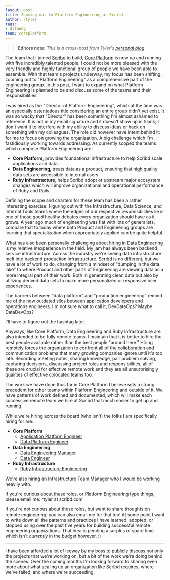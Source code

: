 ```yaml
---
layout: post
title: Zooming out to Platform Engineering at Scribd
author: rtyler
tags:
- dataeng
team: coreplatform
---
```


> **Editors note:** *This is a cross-post from Tyler's [personal blog](https://brokenco.de/2019/08/22/platform-engineering-at-scribd.html)*


The team that I joined [Scribd](https://scribd.com) to build, [Core
Platform](/blog/2019/scribd-core-platform.html) is now up and running with
five incredibly talented people. I could not be more pleased with the very
friendly and highly functional group of people we have been able to assemble.
With that team's projects underway, my focus has been shifting, zooming out
to "Platform Engineering" as a comprehensive part of the engineering
group. In this post, I want to expand on what Platform Engineering is planned
to be and discuss some of the teams and their responsibilities.

I was hired as the "Director of Platform Engineering", which at the time was an
especially ostentatious title considering an entire group didn't yet exist. It
was so wacky that "Director" has been something I'm almost ashamed to
reference. It is not in my email signature and it doesn't show up in Slack; I
don't want it to interfere with my ability to discuss ideas or hack on
something with my colleagues. The role did however have intent behind it: for
me to focus on growing the organization. A big challenge which I'm fastidiously
working towards addressing. As currently scoped the teams which compose
Platform Engineering are:

* **Core Platform**, provides foundational infrastructure to help Scribd scale
  applications and data.
* **Data Engineering**, treats data as a product, ensuring that high quality
  data sets are accessible to internal users.
* **Ruby Infrastructure**, helps Scribd adopt or upstream major ecosystem changes
  which will improve organizational and operational performance of Ruby and
  Rails.

Defining the scope and charters for these team has been a rather interesting
exercise. Figuring out with the Infrastructure, Data Science, and Internal
Tools teams where the edges of our respective responsibilities lie is one of
those good healthy debates every organization should have as it grows. A year
ago much of engineering was flat with lots of generalists, compare that to
today where both Product and Engineering groups are learning that
specialization when appropriately applied can be quite helpful.

What has also been personally challenging about hiring in Data Engineering is
my relative inexperience in the field. My jam has always been backend service
infrastructure. Across the industry we're seeing data infrastructure melt
into backend production infrastructure. Scribd is no different, but we have a
lot of work to do, changing from a mindset of "dumping in the data lake" to
where Product and other parts of Engineering are viewing data as a more
integral part of their work. Both in generating clean data but also by
utilizing derived data sets to make more personalized or responsive user
experiences.

The barriers between "data platform" and "production engineering" remind me of
the now outdated silos between application developers and operations engineers.
I'm not sure what to call it, DevDataOps? Maybe DataDevOps?

I'll have to figure out the hashtag later.

Anyways, like Core Platform, Data Engineering and Ruby Infrastructure are also
intended to be fully remote teams. I maintain that it is better to hire the
best people available rather than the best people "around here." Hiring
remotely forces the organization to confront all of the collaboration and
communication problems that many growing companies ignore until it's too late.
Recording meeting notes, sharing knowledge, pair problem solving, capturing
decisions, discussing project roles and responsibilities, all of these are crucial for
effective remote work and they are all unsurprisingly qualities of effective
colocated teams too.

The work we have done thus far in Core Platform I believe sets a strong
precedent for other teams within Platform Engineering and outside of it. We
have patterns of work defined and documented, which will make each successive
remote team we hire at Scribd that much easier to get up and running.


While we're hiring across the board (who isn't) the folks I am specifically
hiring for are:

* **Core Platform**
  * [Application Platform
Engineer](https://jobs.lever.co/scribd/78b89735-e4f7-4f44-985e-e028bfca5698)
  * [Data Platform
Engineer](https://jobs.lever.co/scribd/ee84d062-19e8-47aa-9403-1935daae70ff)
* **Data Engineering**
  * [Data Engineering
Manager](https://jobs.lever.co/scribd/7a9e16c6-9cb3-48a0-bf82-2e405a596fcd)
  * [Data
Engineer](https://jobs.lever.co/scribd/46a9ef46-d214-483d-be09-f811c8b19127)
* **Ruby Infrastructure**
  * [Ruby Infrastructure
Engineering](https://jobs.lever.co/scribd/6fff482b-6363-4525-b6b0-6131d6994eef)


We're also hiring an [Infrastructure Team
Manager](https://jobs.lever.co/scribd/d5aa5ade-e520-4c63-947c-d48bee5e748d)
who I would be working heavily with.


If you're curious about these roles, or Platform Engineering type things,
please email me: rtyler at scribd.com

If you're not curious about those roles, but want to share thoughts on remote
engineering, you can also email me for that too! At some  point I want to
write down all the patterns and practices I have learned, adopted, or stopped
using over the past five years for building successful remote engineering
organizations. That idea is pending a surplus of spare time which isn't _currently_
in the budget however. :)

---

I have been afforded a lot of leeway by my boss to publicly discuss not only
the projects that we're working on, but a bit of the work we're doing behind
the scenes. Over the coming months I'm looking forward to sharing even more
about what scaling up an organization like Scribd requires, where we've failed,
and where we're succeeding.
